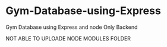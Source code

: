 # Gym-Database-using-Express
Gym Database using Express and node
Only Backend

NOT ABLE TO UPLOADE NODE MODULES FOLDER
